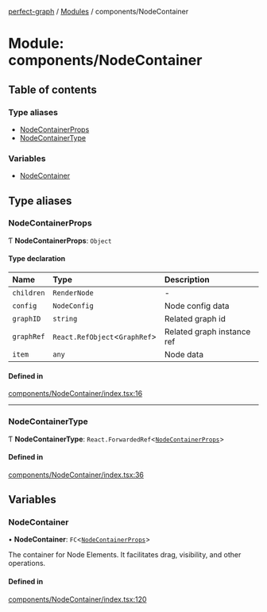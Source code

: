 [perfect-graph](../README.md) / [Modules](../modules.md) / components/NodeContainer

# Module: components/NodeContainer

## Table of contents

### Type aliases

- [NodeContainerProps](components_NodeContainer.md#nodecontainerprops)
- [NodeContainerType](components_NodeContainer.md#nodecontainertype)

### Variables

- [NodeContainer](components_NodeContainer.md#nodecontainer)

## Type aliases

### NodeContainerProps

Ƭ **NodeContainerProps**: `Object`

#### Type declaration

| Name | Type | Description |
| :------ | :------ | :------ |
| `children` | `RenderNode` | - |
| `config` | `NodeConfig` | Node config data |
| `graphID` | `string` | Related graph id |
| `graphRef` | `React.RefObject`<`GraphRef`\> | Related graph instance ref |
| `item` | `any` | Node data |

#### Defined in

[components/NodeContainer/index.tsx:16](https://github.com/MaastrichtU-IDS/perfect-graph/blob/c07a48d/src/components/NodeContainer/index.tsx#L16)

___

### NodeContainerType

Ƭ **NodeContainerType**: `React.ForwardedRef`<[`NodeContainerProps`](components_NodeContainer.md#nodecontainerprops)\>

#### Defined in

[components/NodeContainer/index.tsx:36](https://github.com/MaastrichtU-IDS/perfect-graph/blob/c07a48d/src/components/NodeContainer/index.tsx#L36)

## Variables

### NodeContainer

• **NodeContainer**: `FC`<[`NodeContainerProps`](components_NodeContainer.md#nodecontainerprops)\>

The container for Node Elements. It facilitates drag, visibility, and other
operations.

#### Defined in

[components/NodeContainer/index.tsx:120](https://github.com/MaastrichtU-IDS/perfect-graph/blob/c07a48d/src/components/NodeContainer/index.tsx#L120)
